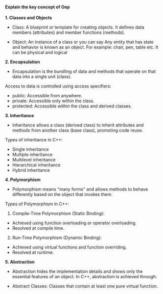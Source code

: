 <h4>Explain the key concept of Oop </h4>

<b>1. Classes and Objects</b>
- Class: A blueprint or template for creating objects. It defines data members (attributes) and member functions (methods).

- Object: An instance of a class or you can say Any entity that has state and behavior is known as an object. For example: chair, pen, table etc. It can be physical and logical

<b>2. Encapsulation</b>

- Encapsulation is the bundling of data and methods that operate on that data into a single unit (class).

Access to data is controlled using access specifiers:

- public: Accessible from anywhere.
- private: Accessible only within the class.
- protected: Accessible within the class and derived classes.

<b> 3. Inheritance</b>

- Inheritance allows a class (derived class) to inherit attributes and methods from another class (base class), promoting code reuse.

Types of inheritance in C++:

- Single inheritance
- Multiple inheritance
- Multilevel inheritance
- Hierarchical inheritance
- Hybrid inheritance


<b> 4. Polymorphism</b>

- Polymorphism means "many forms" and allows methods to behave differently based on the object that invokes them.

Types of Polymorphism in C++:

1. Compile-Time Polymorphism (Static Binding):

- Achieved using function overloading or operator overloading.
- Resolved at compile time.

2. Run-Time Polymorphism (Dynamic Binding):

- Achieved using virtual functions and function overriding.
- Resolved at runtime.

<b>5. Abstraction</b>

- Abstraction hides the implementation details and shows only the essential features of an object.
In C++, abstraction is achieved through:

- Abstract Classes: Classes that contain at least one pure virtual function.
